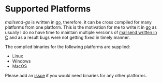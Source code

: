 # Supported Platforms

*mailsend-go* is written in [go](https://golang.org/), therefore, it can be cross compiled
for many platforms from one platform. This is the motivation for me to write it in
[go](https://golang.org/) as usually I do no have time to maintain multiple 
versions of [mailsend written in C](https://github.com/muquit/mailsend) and as
a result bugs were not getting fixed in timely manner.

The compiled binaries for the following platforms are supplied:

* Linux
* Windows
* MacOS

Please add an [issue](https://github.com/muquit/mailsend-go/issues) if you would need binaries for any other platforms.
